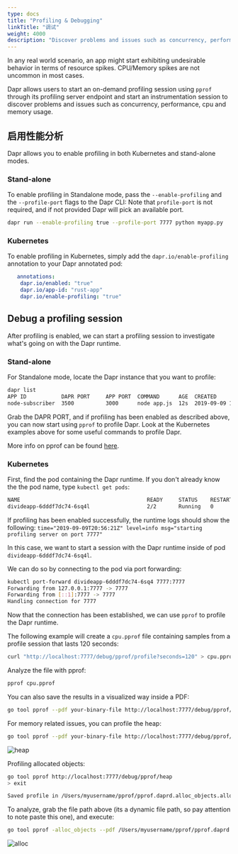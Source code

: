 ```yaml
---
type: docs
title: "Profiling & Debugging"
linkTitle: "调试"
weight: 4000
description: "Discover problems and issues such as concurrency, performance, cpu and memory usage through a profiling session"
---
```


In any real world scenario, an app might start exhibiting undesirable behavior in terms of resource spikes. CPU/Memory spikes are not uncommon in most cases.

Dapr allows users to start an on-demand profiling session using `pprof` through its profiling server endpoint and start an instrumentation session to discover problems and issues such as concurrency, performance, cpu and memory usage.

## 启用性能分析

Dapr allows you to enable profiling in both Kubernetes and stand-alone modes.

### Stand-alone

To enable profiling in Standalone mode, pass the `--enable-profiling` and the `--profile-port` flags to the Dapr CLI: Note that `profile-port` is not required, and if not provided Dapr will pick an available port.

```bash
dapr run --enable-profiling true --profile-port 7777 python myapp.py
```

### Kubernetes

To enable profiling in Kubernetes, simply add the `dapr.io/enable-profiling` annotation to your Dapr annotated pod:

```yml
   annotations:
    dapr.io/enabled: "true"
    dapr.io/app-id: "rust-app"
    dapr.io/enable-profiling: "true"
```

## Debug a profiling session

After profiling is enabled, we can start a profiling session to investigate what's going on with the Dapr runtime.

### Stand-alone

For Standalone mode, locate the Dapr instance that you want to profile:

```bash
dapr list
APP ID           DAPR PORT     APP PORT  COMMAND      AGE  CREATED              PID
node-subscriber  3500          3000      node app.js  12s  2019-09-09 15:11.24  896
```

Grab the DAPR PORT, and if profiling has been enabled as described above, you can now start using `pprof` to profile Dapr. Look at the Kubernetes examples above for some useful commands to profile Dapr.

More info on pprof can be found [here](https://github.com/google/pprof).

### Kubernetes

First, find the pod containing the Dapr runtime. If you don't already know the the pod name, type `kubectl get pods`:

```bash
NAME                                        READY     STATUS    RESTARTS   AGE
divideapp-6dddf7dc74-6sq4l                  2/2       Running   0          2d23h
```

If profiling has been enabled successfully, the runtime logs should show the following: `time="2019-09-09T20:56:21Z" level=info msg="starting profiling server on port 7777"`

In this case, we want to start a session with the Dapr runtime inside of pod `divideapp-6dddf7dc74-6sq4l`.

We can do so by connecting to the pod via port forwarding:

```bash
kubectl port-forward divideapp-6dddf7dc74-6sq4 7777:7777
Forwarding from 127.0.0.1:7777 -> 7777
Forwarding from [::1]:7777 -> 7777
Handling connection for 7777
```

Now that the connection has been established, we can use `pprof` to profile the Dapr runtime.

The following example will create a `cpu.pprof` file containing samples from a profile session that lasts 120 seconds:

```bash
curl "http://localhost:7777/debug/pprof/profile?seconds=120" > cpu.pprof
```

Analyze the file with pprof:

```bash
pprof cpu.pprof
```

You can also save the results in a visualized way inside a PDF:

```bash
go tool pprof --pdf your-binary-file http://localhost:7777/debug/pprof/profile?seconds=120 > profile.pdf
```

For memory related issues, you can profile the heap:

```bash
go tool pprof --pdf your-binary-file http://localhost:7777/debug/pprof/heap > heap.pdf
```

![heap](/images/heap.png)

Profiling allocated objects:

```bash
go tool pprof http://localhost:7777/debug/pprof/heap
> exit

Saved profile in /Users/myusername/pprof/pprof.daprd.alloc_objects.alloc_space.inuse_objects.inuse_space.003.pb.gz
```

To analyze, grab the file path above (its a dynamic file path, so pay attention to note paste this one), and execute:

```bash
go tool pprof -alloc_objects --pdf /Users/myusername/pprof/pprof.daprd.alloc_objects.alloc_space.inuse_objects.inuse_space.003.pb.gz > alloc-objects.pdf
```

![alloc](/images/alloc.png)
